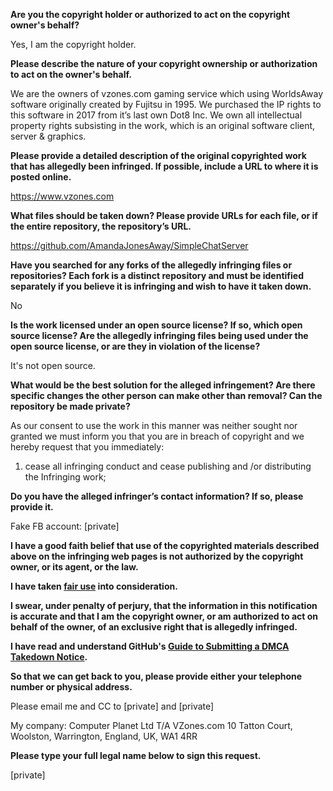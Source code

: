 **Are you the copyright holder or authorized to act on the copyright owner's behalf?**

Yes, I am the copyright holder.

**Please describe the nature of your copyright ownership or authorization to act on the owner's behalf.**

We are the owners of vzones.com gaming service which using WorldsAway software originally created by Fujitsu in 1995. We purchased the IP rights to this software in 2017 from it’s last own Dot8 Inc. We own all intellectual property rights subsisting in the work, which is an original software client, server & graphics.

**Please provide a detailed description of the original copyrighted work that has allegedly been infringed. If possible, include a URL to where it is posted online.**

https://www.vzones.com

**What files should be taken down? Please provide URLs for each file, or if the entire repository, the repository’s URL.**

https://github.com/AmandaJonesAway/SimpleChatServer

**Have you searched for any forks of the allegedly infringing files or repositories? Each fork is a distinct repository and must be identified separately if you believe it is infringing and wish to have it taken down.**

No

**Is the work licensed under an open source license? If so, which open source license? Are the allegedly infringing files being used under the open source license, or are they in violation of the license?**

It's not open source.

**What would be the best solution for the alleged infringement? Are there specific changes the other person can make other than removal? Can the repository be made private?**

As our consent to use the work in this manner was neither sought nor granted we must inform you that you are in breach of copyright and we hereby request that you immediately:
1. cease all infringing conduct and cease publishing and /or distributing the Infringing work;

**Do you have the alleged infringer’s contact information? If so, please provide it.**

Fake FB account: [private]  

**I have a good faith belief that use of the copyrighted materials described above on the infringing web pages is not authorized by the copyright owner, or its agent, or the law.**

**I have taken <a href="https://www.lumendatabase.org/topics/22">fair use</a> into consideration.**

**I swear, under penalty of perjury, that the information in this notification is accurate and that I am the copyright owner, or am authorized to act on behalf of the owner, of an exclusive right that is allegedly infringed.**

**I have read and understand GitHub's <a href="https://help.github.com/articles/guide-to-submitting-a-dmca-takedown-notice/">Guide to Submitting a DMCA Takedown Notice</a>.**

**So that we can get back to you, please provide either your telephone number or physical address.**

Please email me and CC to [private] and [private]  

My company: Computer Planet Ltd T/A VZones.com 10 Tatton Court, Woolston, Warrington, England, UK, WA1 4RR  

**Please type your full legal name below to sign this request.**

[private]  

